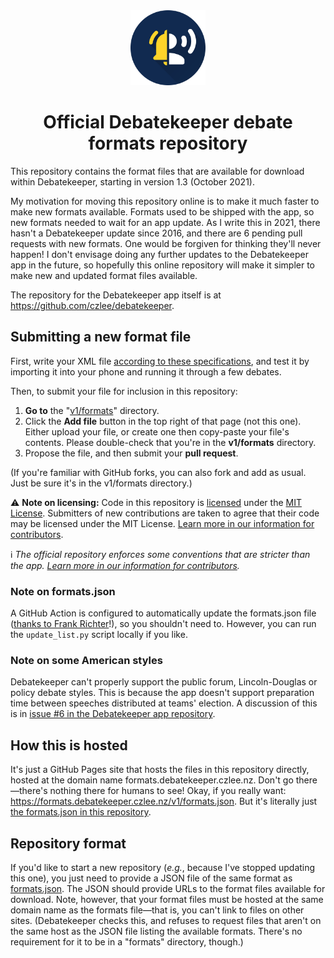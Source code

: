 <div align="center">

<img width="120" src="https://raw.githubusercontent.com/czlee/debatekeeper/master/misc/icon/overall.svg" />

Official Debatekeeper debate formats repository
===============================================

</div>

This repository contains the format files that are available for download within Debatekeeper, starting in version 1.3 (October 2021).

My motivation for moving this repository online is to make it much faster to make new formats available. Formats used to be shipped with the app, so new formats needed to wait for an app update. As I write this in 2021, there hasn't a Debatekeeper update since 2016, and there are 6 pending pull requests with new formats. One would be forgiven for thinking they'll never happen! I don't envisage doing any further updates to the Debatekeeper app in the future, so hopefully this online repository will make it simpler to make new and updated format files available.

The repository for the Debatekeeper app itself is at https://github.com/czlee/debatekeeper.

Submitting a new format file
----------------------------

First, write your XML file [according to these specifications](https://github.com/czlee/debatekeeper/wiki/Writing-your-own-custom-debate-format-file), and test it by importing it into your phone and running it through a few debates.

Then, to submit your file for inclusion in this repository:
1. **Go to** the "[v1/formats](https://github.com/czlee/debatekeeper-formats/tree/main/v1/formats)" directory.
2. Click the **Add file** button in the top right of that page (not this one). Either upload your file, or create one then copy-paste your file's contents. Please double-check that you're in the **v1/formats** directory.
3. Propose the file, and then submit your **pull request**.

(If you're familiar with GitHub forks, you can also fork and add as usual. Just be sure it's in the v1/formats directory.)

⚠️ **Note on licensing:** Code in this repository is [licensed](https://github.com/czlee/debatekeeper-formats/tree/main/LICENCE.md) under the [MIT License](https://choosealicense.com/licenses/mit/). Submitters of new contributions are taken to agree that their code may be licensed under the MIT License. [Learn more in our information for contributors](https://github.com/czlee/debatekeeper-formats/tree/main/.github/CONTRIBUTING.md).

ℹ️ _The official repository enforces some conventions that are stricter than the app. [Learn more in our information for contributors](https://github.com/czlee/debatekeeper-formats/tree/main/.github/CONTRIBUTING.md)._

### Note on formats.json
A GitHub Action is configured to automatically update the formats.json file ([thanks to Frank Richter](https://github.com/czlee/debatekeeper-formats/pull/3)!), so you shouldn't need to. However, you can run the `update_list.py` script locally if you like.

### Note on some American styles
Debatekeeper can't properly support the public forum, Lincoln-Douglas or policy debate styles. This is because the app doesn't support preparation time between speeches distributed at teams' election. A discussion of this is in [issue #6 in the Debatekeeper app repository](https://github.com/czlee/debatekeeper/issues/6).

How this is hosted
------------------

It's just a GitHub Pages site that hosts the files in this repository directly, hosted at the domain name formats.debatekeeper.czlee.nz. Don't go there—there's nothing there for humans to see! Okay, if you really want: https://formats.debatekeeper.czlee.nz/v1/formats.json. But it's literally just [the formats.json in this repository](https://github.com/czlee/debatekeeper-formats/blob/main/v1/formats.json).

Repository format
-----------------

If you'd like to start a new repository (_e.g._, because I've stopped updating this one), you just need to provide a JSON file of the same format as [formats.json](https://github.com/czlee/debatekeeper-formats/blob/main/v1/formats.json). The JSON should provide URLs to the format files available for download. Note, however, that your format files must be hosted at the same domain name as the formats file—that is, you can't link to files on other sites. (Debatekeeper checks this, and refuses to request files that aren't on the same host as the JSON file listing the available formats. There's no requirement for it to be in a "formats" directory, though.)

